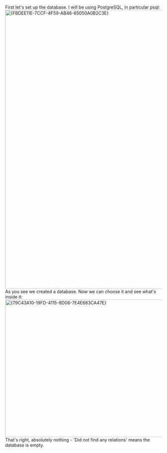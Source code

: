First let's set up the database. I will be using PostgreSQL, in particular psql:
<img width="1473" height="896" alt="{FBDEE11E-7CCF-4F59-AB46-65050A0B2C3E}" src="https://github.com/user-attachments/assets/24422105-fe95-48a1-8ca2-87d7d04f4eec" />
As you see we created a database. Now we can choose it and see what's inside it:
<img width="1469" height="442" alt="{79C43A10-19FD-4115-8D06-7E4E683CA47E}" src="https://github.com/user-attachments/assets/fdb03276-300a-4727-ae1e-80d777e8ef0d" />
That's right, absolutely nothing - 'Did not find any relations' means the database is empty.

